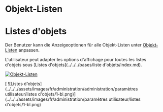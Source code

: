 <!-- TRANSLATED by md-translate -->
# Objekt-Listen

# Listes d'objets

Der Benutzer kann die Anzeigeoptionen für alle Objekt-Listen unter [Objekt-Listen](../../../../grundlagen/objekt-liste/index.md) anpassen.

L'utilisateur peut adapter les options d'affichage pour toutes les listes d'objets sous [Listes d'objets](../../../bases/liste d'objets/index.md).

[![Objekt-Listen](../../../../assets/images/de/administration/verwaltung/benutzereinstellungen/objekt-listen/1-bl.png)](../../../../assets/images/de/administration/verwaltung/benutzereinstellungen/objekt-listen/1-bl.png)

[ ![Listes d'objets](../../../assets/images/fr/administration/administration/paramètres utilisateur/listes d'objets/1-bl.png)](../../../assets/images/fr/administration/paramètres utilisateur/listes d'objets/1-bl.png)